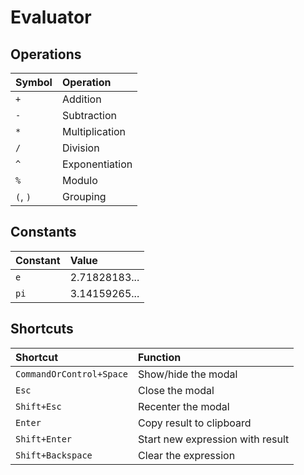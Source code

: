 # Evaluator

## Operations

| Symbol | Operation |
|:--- |:--- |
| `+` | Addition |
| `-` | Subtraction |
| `*` | Multiplication |
| `/` | Division |
| `^` | Exponentiation |
| `%` | Modulo |
| `(`, `)` | Grouping |

## Constants

| Constant | Value |
|:--- |:--- |
| `e` | 2.71828183... |
| `pi` | 3.14159265... |

## Shortcuts

| Shortcut | Function |
|:--- |:--- |
| `CommandOrControl+Space` | Show/hide the modal |
| `Esc` | Close the modal |
| `Shift+Esc` | Recenter the modal |
| `Enter` | Copy result to clipboard |
| `Shift+Enter` | Start new expression with result |
| `Shift+Backspace` | Clear the expression |
